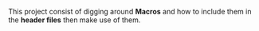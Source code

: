 This project consist of digging around **Macros** and how to include them in the **header files** then make 
use of them.
